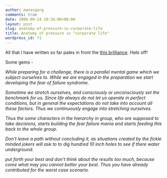 ```yaml
---
author: manasgarg
comments: true
date: 2008-09-24 10:34:00+00:00
layout: post
slug: anatomy-of-pressure-in-corporate-life
title: Anatomy of pressure in "corporate life"
wordpress_id: 71
---
```


All that I have written so far pales in front the [this brilliance](http://shariom.blogspot.com/2008/09/pressure-test-of-character-or-test-of.html). Hats off!  
  
Some gems -  
  
_While preparing for a challenge, there is a parallel mental game which we subject ourselves to. While we are engaged in the preparation we start developing the fear of failure syndrome._  
  
_Sometime we stretch ourselves, and consciously or unconsciously set the benchmark for us. Since life always do not let us operate in perfect conditions, but in general the expectations do not take into account all these factors. Thus we continuously engage into stretching ourselves._  
  
_Thus the some characters in the hierarchy in group, who are supposed to take decisions, starts building the fear failure mania and starts feeding this back to the whole group._  
  
_Don't leave a path without concluding it, as situations created by the fickle minded jokers will ask to to dig hundred 10 inch holes to see if there water underground._  
  
_put forth your best and don't think about the results too much, because come what may you cannot better your best. Thus you have already contributed for the worst case scenario._  

